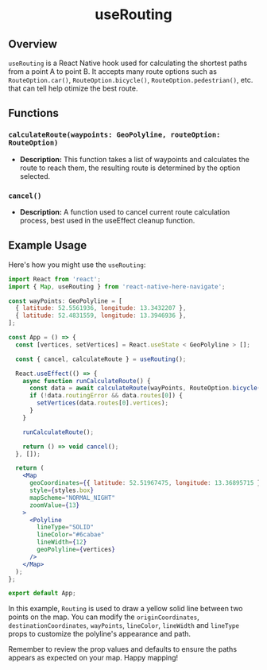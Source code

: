 <h1 align="center">
    <strong>useRouting</strong>
</h1>

## Overview

`useRouting` is a React Native hook used for calculating the shortest paths from a point A to point B.
It accepts many route options such as `RouteOption.car()`, `RouteOption.bicycle()`, `RouteOption.pedestrian()`, etc. that can tell help otimize the best route.

## Functions

### `calculateRoute(waypoints: GeoPolyline, routeOption: RouteOption)`

- **Description:** This function takes a list of waypoints and calculates the route to reach them, the resulting route is determined by the option selected.

### `cancel()`

- **Description:** A function used to cancel current route calculation process, best used in the useEffect cleanup function.

## Example Usage

Here's how you might use the `useRouting`:

```jsx
import React from 'react';
import { Map, useRouting } from 'react-native-here-navigate';

const wayPoints: GeoPolyline = [
  { latitude: 52.5561936, longitude: 13.3432207 },
  { latitude: 52.4831559, longitude: 13.3946936 },
];

const App = () => {
  const [vertices, setVertices] = React.useState < GeoPolyline > [];

  const { cancel, calculateRoute } = useRouting();

  React.useEffect(() => {
    async function runCalculateRoute() {
      const data = await calculateRoute(wayPoints, RouteOption.bicycle());
      if (!data.routingError && data.routes[0]) {
        setVertices(data.routes[0].vertices);
      }
    }

    runCalculateRoute();

    return () => void cancel();
  }, []);

  return (
    <Map
      geoCoordinates={{ latitude: 52.51967475, longitude: 13.36895715 }}
      style={styles.box}
      mapScheme="NORMAL_NIGHT"
      zoomValue={13}
    >
      <Polyline
        lineType="SOLID"
        lineColor="#6cabae"
        lineWidth={12}
        geoPolyline={vertices}
      />
    </Map>
  );
};

export default App;
```

In this example, `Routing` is used to draw a yellow solid line between two points on the map. You can modify the `originCoordinates`, `destinationCoordinates`, `wayPoints`, `lineColor`, `lineWidth` and `lineType` props to customize the polyline's appearance and path.

Remember to review the prop values and defaults to ensure the paths appears as expected on your map. Happy mapping!
